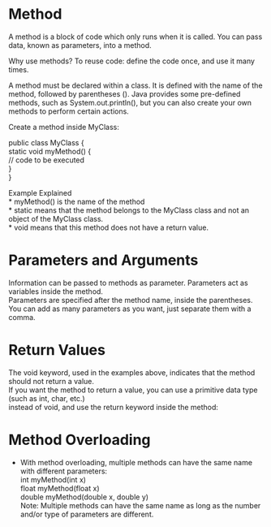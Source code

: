 # Method  
A method is a block of code which only runs when it is called.
You can pass data, known as parameters, into a method.

Why use methods?
To reuse code: define the code once, and use it many times.

A method must be declared within a class. It is defined with the name of the method, followed by parentheses (). 
Java provides some pre-defined methods, such as System.out.println(), 
but you can also create your own methods to perform certain actions.

Create a method inside MyClass:    

public class MyClass {  
  static void myMethod() {  
    // code to be executed  
  }  
}  

Example Explained  
    * myMethod() is the name of the method  
    * static means that the method belongs to the MyClass class and not an object of the MyClass class.  
    * void means that this method does not have a return value.  
   
# Parameters and Arguments  
Information can be passed to methods as parameter. Parameters act as variables inside the method.  
Parameters are specified after the method name, inside the parentheses.  
You can add as many parameters as you want, just separate them with a comma.      

# Return Values  
The void keyword, used in the examples above, indicates that the method should not return a value.   
If you want the method to return a value, you can use a primitive data type (such as int, char, etc.)  
instead of void, and use the return keyword inside the method:    
  
# Method Overloading   
 * With method overloading, multiple methods can have the same name with different parameters:  
int myMethod(int x)  
float myMethod(float x)  
double myMethod(double x, double y)  
Note: Multiple methods can have the same name as long as the number and/or type of parameters are different.  
